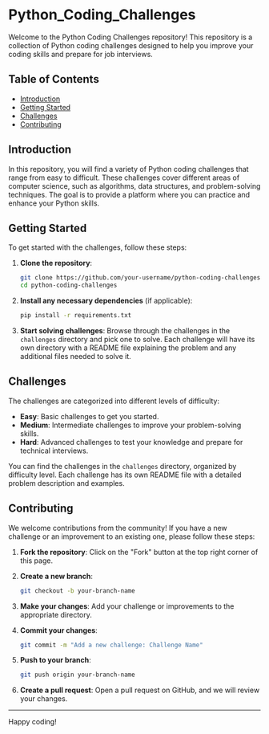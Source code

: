 # Python_Coding_Challenges

Welcome to the Python Coding Challenges repository! This repository is a collection of Python coding challenges designed to help you improve your coding skills and prepare for job interviews.

## Table of Contents

- [Introduction](#introduction)
- [Getting Started](#getting-started)
- [Challenges](#challenges)
- [Contributing](#contributing)

## Introduction

In this repository, you will find a variety of Python coding challenges that range from easy to difficult. These challenges cover different areas of computer science, such as algorithms, data structures, and problem-solving techniques. The goal is to provide a platform where you can practice and enhance your Python skills.

## Getting Started

To get started with the challenges, follow these steps:

1. **Clone the repository**:
    ```sh
    git clone https://github.com/your-username/python-coding-challenges.git
    cd python-coding-challenges
    ```

2. **Install any necessary dependencies** (if applicable):
    ```sh
    pip install -r requirements.txt
    ```

3. **Start solving challenges**:
    Browse through the challenges in the `challenges` directory and pick one to solve. Each challenge will have its own directory with a README file explaining the problem and any additional files needed to solve it.

## Challenges

The challenges are categorized into different levels of difficulty:

- **Easy**: Basic challenges to get you started.
- **Medium**: Intermediate challenges to improve your problem-solving skills.
- **Hard**: Advanced challenges to test your knowledge and prepare for technical interviews.

You can find the challenges in the `challenges` directory, organized by difficulty level. Each challenge has its own README file with a detailed problem description and examples.

## Contributing

We welcome contributions from the community! If you have a new challenge or an improvement to an existing one, please follow these steps:

1. **Fork the repository**:
    Click on the "Fork" button at the top right corner of this page.

2. **Create a new branch**:
    ```sh
    git checkout -b your-branch-name
    ```

3. **Make your changes**:
    Add your challenge or improvements to the appropriate directory.

4. **Commit your changes**:
    ```sh
    git commit -m "Add a new challenge: Challenge Name"
    ```

5. **Push to your branch**:
    ```sh
    git push origin your-branch-name
    ```

6. **Create a pull request**:
    Open a pull request on GitHub, and we will review your changes.

---

Happy coding!
